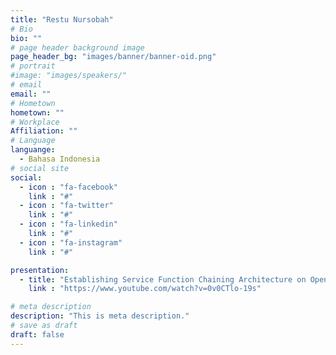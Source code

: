 ```yaml
---
title: "Restu Nursobah"
# Bio
bio: ""
# page header background image
page_header_bg: "images/banner/banner-oid.png"
# portrait
#image: "images/speakers/"
# email
email: ""
# Hometown
hometown: ""
# Workplace
Affiliation: ""
# Language
languange:
  - Bahasa Indonesia
# social site
social:
  - icon : "fa-facebook"
    link : "#"
  - icon : "fa-twitter"
    link : "#"
  - icon : "fa-linkedin"
    link : "#"
  - icon : "fa-instagram"
    link : "#"

presentation:
  - title: "Establishing Service Function Chaining Architecture on OpenStack for Internet VNF Use-case"
    link : "https://www.youtube.com/watch?v=0v0CTlo-19s"

# meta description
description: "This is meta description."
# save as draft
draft: false
---
```

